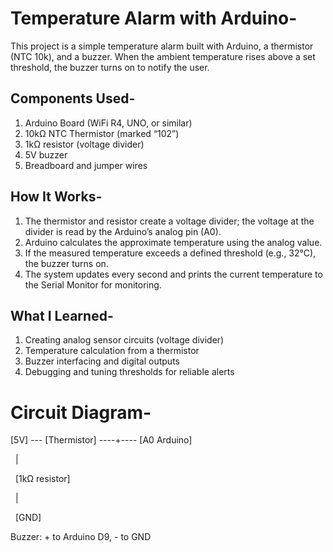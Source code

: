 # Temperature Alarm with Arduino-

This project is a simple temperature alarm built with Arduino, a thermistor (NTC 10k), and a buzzer. When the ambient temperature rises above a set threshold, the buzzer turns on to notify the user.



## Components Used-

1. Arduino Board (WiFi R4, UNO, or similar)
2. 10kΩ NTC Thermistor (marked “102”)
3. 1kΩ resistor (voltage divider)
4. 5V buzzer
5. Breadboard and jumper wires



## How It Works-

1. The thermistor and resistor create a voltage divider; the voltage at the divider is read by the Arduino’s analog pin (A0).
2. Arduino calculates the approximate temperature using the analog value.
3. If the measured temperature exceeds a defined threshold (e.g., 32°C), the buzzer turns on.
4. The system updates every second and prints the current temperature to the Serial Monitor for monitoring.



## What I Learned-

1. Creating analog sensor circuits (voltage divider)
2. Temperature calculation from a thermistor
3. Buzzer interfacing and digital outputs
4. Debugging and tuning thresholds for reliable alerts



# Circuit Diagram-



\[5V] --- \[Thermistor] ----+---- \[A0 Arduino]

&nbsp;                         |

&nbsp;                     \[1kΩ resistor]

&nbsp;                         |

&nbsp;                       \[GND]



Buzzer: + to Arduino D9, - to GND




